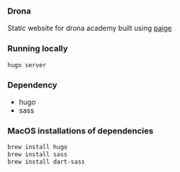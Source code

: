 ### Drona

Static website for drona academy built using [paige](https://github.com/willfaught/paige)


### Running locally

`hugo server`


### Dependency
- hugo
- sass

### MacOS installations of dependencies

```sh
brew install hugo
brew install sass
brew install dart-sass
```
